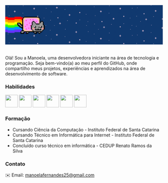 <!--
**manoela-fs/manoela-fs** is a ✨ _special_ ✨ repository because its `README.md` (this file) appears on your GitHub profile.
!-->

<div>
  <img src="Design sem nome.gif"/>
</div>

<br>

 Olá! Sou a Manoela, uma desenvolvedora iniciante na área de tecnologia e programação. Seja bem-vindo(a) ao meu perfil do GitHub, onde compartilho meus projetos, experiências e aprendizados na área de desenvolvimento de software.

### Habilidades
<img src="https://cdn.jsdelivr.net/gh/devicons/devicon/icons/csharp/csharp-original.svg" width="40" height="40"/>   <img src="https://cdn.jsdelivr.net/gh/devicons/devicon/icons/java/java-original.svg" width="40" height="40" />   <img src="https://cdn.jsdelivr.net/gh/devicons/devicon/icons/javascript/javascript-original.svg" width="40" height="40"/>   <img src="https://cdn.jsdelivr.net/gh/devicons/devicon/icons/php/php-original.svg" width="40" height="40"/>   <img src="https://cdn.jsdelivr.net/gh/devicons/devicon/icons/laravel/laravel-plain.svg" width="40" height="40"/>   <img src="https://cdn.jsdelivr.net/gh/devicons/devicon/icons/mysql/mysql-original-wordmark.svg" width="40" height="40"/>

### Formação
<ul>
  <li>Cursando Ciência da Computação - Instituto Federal de Santa Catarina</li>
  <li>Cursando Técnico em Informática para Internet - Instituto Federal de Santa Catarina</li>
  <li>Concluído curso técnico em informática - CEDUP Renato Ramos da Silva</li>
</ul>

### Contato

✉️ Email: manoelafernandes25@gmail.com


